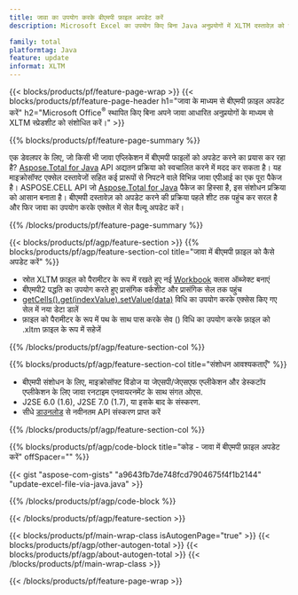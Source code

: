 ```yaml
---
title: जावा का उपयोग करके बीएमपी फ़ाइल अपडेट करें
description: Microsoft Excel का उपयोग किए बिना Java अनुप्रयोगों में XLTM दस्तावेज़ को संशोधित करें। जावा में एक्सेल फ़ाइल को लिखने और संपादित करने के सबसे तेज़ तरीके के लिए कोड ऑप्टिमाइज़ करें।

family: total
platformtag: Java
feature: update
informat: XLTM
---
```

{{< blocks/products/pf/feature-page-wrap >}}
{{< blocks/products/pf/feature-page-header h1="जावा के माध्यम से बीएमपी फ़ाइल अपडेट करें" h2="Microsoft Office<sup>&reg;</sup> स्थापित किए बिना अपने जावा आधारित अनुप्रयोगों के माध्यम से XLTM स्प्रेडशीट को संशोधित करें।" >}}

{{% blocks/products/pf/feature-page-summary %}}

एक डेवलपर के लिए, जो किसी भी जावा एप्लिकेशन में बीएमपी फाइलों को अपडेट करने का प्रयास कर रहा है? [Aspose.Total for Java](https://products.aspose.com/total/java/) API अद्यतन प्रक्रिया को स्वचालित करने में मदद कर सकता है। यह माइक्रोसॉफ्ट एक्सेल दस्तावेजों सहित कई प्रारूपों से निपटने वाले विभिन्न जावा एपीआई का एक पूरा पैकेज है। ASPOSE.CELL API जो [Aspose.Total for Java](https://products.aspose.com/total/java/) पैकेज का हिस्सा है, इस संशोधन प्रक्रिया को आसान बनाता है। बीएमपी दस्तावेज़ को अपडेट करने की प्रक्रिया पहले शीट तक पहुंच कर सरल है और फिर जावा का उपयोग करके एक्सेल में सेल वैल्यू अपडेट करें।

{{% /blocks/products/pf/feature-page-summary %}}

{{< blocks/products/pf/agp/feature-section >}}
{{% blocks/products/pf/agp/feature-section-col title="जावा में बीएमपी फ़ाइल को कैसे अपडेट करें" %}}

- स्रोत XLTM फ़ाइल को पैरामीटर के रूप में रखते हुए नई [Workbook](https://reference.aspose.com/cells/java/com.aspose.cells/Workbook) क्लास ऑब्जेक्ट बनाएं
- बीएमपी2 पद्धति का उपयोग करते हुए प्रासंगिक वर्कशीट और प्रासंगिक सेल तक पहुंच
- [getCells().get(indexValue).setValue(data)](https://reference.aspose.com/cells/java/com.aspose.cells/cell#Value) विधि का उपयोग करके एक्सेस किए गए सेल में नया डेटा डालें
- फ़ाइल को पैरामीटर के रूप में पथ के साथ पास करके सेव () विधि का उपयोग करके फ़ाइल को .xltm फ़ाइल के रूप में सहेजें

{{% /blocks/products/pf/agp/feature-section-col %}}

{{% blocks/products/pf/agp/feature-section-col title="संशोधन आवश्यकताएँ" %}}

- बीएमपी संशोधन के लिए, माइक्रोसॉफ्ट विंडोज या जेएसपी/जेएसएफ एप्लीकेशन और डेस्कटॉप एप्लीकेशन के लिए जावा रनटाइम एनवायरनमेंट के साथ संगत ओएस.
- J2SE 6.0 (1.6), J2SE 7.0 (1.7), या इसके बाद के संस्करण.
- सीधे [डाउनलोड](https://docs.aspose.com/cells/java/installation/) से नवीनतम API संस्करण प्राप्त करें

{{% /blocks/products/pf/agp/feature-section-col %}}

{{% blocks/products/pf/agp/code-block title="कोड - जावा में बीएमपी फ़ाइल अपडेट करें" offSpacer="" %}}

{{< gist "aspose-com-gists" "a9643fb7de748fcd7904675f4f1b2144" "update-excel-file-via-java.java" >}}

{{% /blocks/products/pf/agp/code-block %}}

{{< /blocks/products/pf/agp/feature-section >}}

{{< blocks/products/pf/main-wrap-class isAutogenPage="true" >}}
{{< blocks/products/pf/agp/other-autogen-total >}}
{{< blocks/products/pf/agp/about-autogen-total >}}
{{< /blocks/products/pf/main-wrap-class >}}

{{< /blocks/products/pf/feature-page-wrap >}}